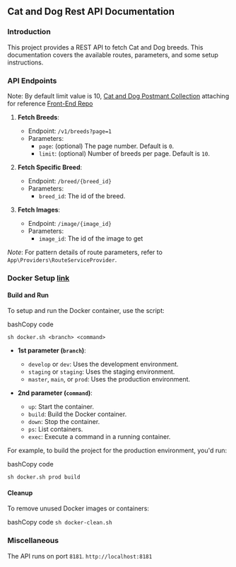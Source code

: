 ## Cat and Dog Rest API Documentation

### Introduction

This project provides a REST API to fetch Cat and Dog breeds. This documentation covers the available routes, parameters, and some setup instructions.

### API Endpoints
Note: By default limit value is 10, [Cat and Dog Postmant Collection](https://documenter.getpostman.com/view/5578104/RWgqUxxh#c6f93ffe-4358-4969-a18e-e1e601791f09) attaching for reference
[Front-End Repo](https://github.com/taliffsss/Cat-Dog-REST-Web)

1.  **Fetch Breeds**:
    
    -   Endpoint: `/v1/breeds?page=1`
    -   Parameters:
        -   `page`: (optional) The page number. Default is `0`.
        -   `limit`: (optional) Number of breeds per page. Default is `10`.
2.  **Fetch Specific Breed**:
    
    -   Endpoint:  `/breed/{breed_id}`
    -   Parameters:
        -   `breed_id`: The id of the breed.
3.  **Fetch Images**:
    
    -   Endpoint: `/image/{image_id}`
    -   Parameters:
        -   `image_id`: The id of the image to get

_Note_: For pattern details of route parameters, refer to `App\Providers\RouteServiceProvider`.

### Docker Setup [link](https://www.docker.com/products/docker-desktop/)

#### Build and Run

To setup and run the Docker container, use the script:

bashCopy code

`sh docker.sh <branch> <command>` 

-   **1st parameter (`branch`)**:
    
    -   `develop` or `dev`: Uses the development environment.
    -   `staging` or `staging`: Uses the staging environment.
    -   `master`, `main`, or `prod`: Uses the production environment.
-   **2nd parameter (`command`)**:
    
    -   `up`: Start the container.
    -   `build`: Build the Docker container.
    -   `down`: Stop the container.
    -   `ps`: List containers.
    -   `exec`: Execute a command in a running container.

For example, to build the project for the production environment, you'd run:

bashCopy code

`sh docker.sh prod build` 

#### Cleanup

To remove unused Docker images or containers:

bashCopy code
`sh docker-clean.sh` 

### Miscellaneous
The API runs on port `8181`.
`http://localhost:8181`